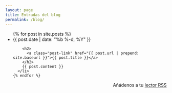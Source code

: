 ```yaml
---
layout: page
title: Entradas del blog
permalink: /blog/
---
```


<div class="home">

  <ul class="post-list">
    {% for post in site.posts %}
      <li>
        <span class="post-meta">{{ post.date | date: "%b %-d, %Y" }}</span>

        <h2>
          <a class="post-link" href="{{ post.url | prepend: site.baseurl }}">{{ post.title }}</a>
        </h2>
        {{ post.content }}
      </li>
    {% endfor %}
  </ul>

  <p align="right" class="rss-subscribe">Añádenos a tu <a href="{{ "./feed.xml" | prepend: site.baseurl }}">lector RSS</a></p>

</div>
